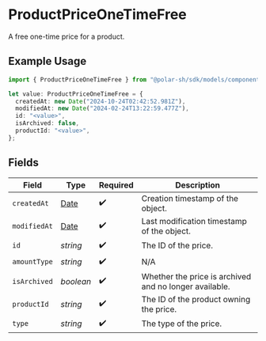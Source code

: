 # ProductPriceOneTimeFree

A free one-time price for a product.

## Example Usage

```typescript
import { ProductPriceOneTimeFree } from "@polar-sh/sdk/models/components";

let value: ProductPriceOneTimeFree = {
  createdAt: new Date("2024-10-24T02:42:52.981Z"),
  modifiedAt: new Date("2024-02-24T13:22:59.477Z"),
  id: "<value>",
  isArchived: false,
  productId: "<value>",
};
```

## Fields

| Field                                                                                         | Type                                                                                          | Required                                                                                      | Description                                                                                   |
| --------------------------------------------------------------------------------------------- | --------------------------------------------------------------------------------------------- | --------------------------------------------------------------------------------------------- | --------------------------------------------------------------------------------------------- |
| `createdAt`                                                                                   | [Date](https://developer.mozilla.org/en-US/docs/Web/JavaScript/Reference/Global_Objects/Date) | :heavy_check_mark:                                                                            | Creation timestamp of the object.                                                             |
| `modifiedAt`                                                                                  | [Date](https://developer.mozilla.org/en-US/docs/Web/JavaScript/Reference/Global_Objects/Date) | :heavy_check_mark:                                                                            | Last modification timestamp of the object.                                                    |
| `id`                                                                                          | *string*                                                                                      | :heavy_check_mark:                                                                            | The ID of the price.                                                                          |
| `amountType`                                                                                  | *string*                                                                                      | :heavy_check_mark:                                                                            | N/A                                                                                           |
| `isArchived`                                                                                  | *boolean*                                                                                     | :heavy_check_mark:                                                                            | Whether the price is archived and no longer available.                                        |
| `productId`                                                                                   | *string*                                                                                      | :heavy_check_mark:                                                                            | The ID of the product owning the price.                                                       |
| `type`                                                                                        | *string*                                                                                      | :heavy_check_mark:                                                                            | The type of the price.                                                                        |